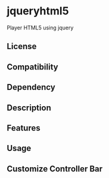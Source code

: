 jqueryhtml5
===========

Player HTML5 using jquery


License 
---

Compatibility 
---

Dependency 
---

Description 
---

Features 
---

Usage 
---

Customize Controller Bar 
---